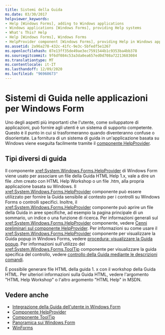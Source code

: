 ```yaml
---
title: Sistemi della Guida
ms.date: 03/30/2017
helpviewer_keywords:
- Help [Windows Forms], adding to Windows applications
- Windows applications [Windows Forms], providing Help systems
- What's This? Help
- Help [Windows Forms], Windows Forms
- HelpProvider component [Windows Forms], providing Help in Windows applications
ms.assetid: 2a96a278-432c-41fc-9e3c-5bfedf5e1267
ms.openlocfilehash: 07e13ff35de49ae3ec7591544b1c9353ba4bb378
ms.sourcegitcommit: 9f6df084c53a3da0ea657ed0d708a72213683084
ms.translationtype: MT
ms.contentlocale: it-IT
ms.lasthandoff: 12/09/2020
ms.locfileid: "96960673"
---
```

# <a name="help-systems-in-windows-forms-applications"></a>Sistemi di Guida nelle applicazioni per Windows Form
Uno degli aspetti più importanti che l'utente, come sviluppatore di applicazioni, può fornire agli utenti è un sistema di supporto competente. Questo è il punto in cui si trasformeranno quando diventeranno confuse o disorientate. La fornitura di un sistema di guida in un'applicazione basata su Windows viene eseguita facilmente tramite il [componente HelpProvider](../controls/helpprovider-component-windows-forms.md).  
  
## <a name="different-types-of-help"></a>Tipi diversi di guida  
 Il componente <xref:System.Windows.Forms.HelpProvider> di Windows Form viene usato per associare un file della Guida HTML Help 1.x, vale a dire un file .chm creato con HTML Help Workshop o un file .htm, alla propria applicazione basata su Windows. Il <xref:System.Windows.Forms.HelpProvider> componente può essere utilizzato per fornire la Guida sensibile al contesto per i controlli su Windows Forms o controlli specifici. Inoltre, il <xref:System.Windows.Forms.HelpProvider> componente può aprire un file della Guida in aree specifiche, ad esempio la pagina principale di un sommario, un indice o una funzione di ricerca. Per informazioni generali sul <xref:System.Windows.Forms.HelpProvider> componente, vedere [Cenni preliminari sul componente HelpProvider](../controls/helpprovider-component-overview-windows-forms.md). Per informazioni su come usare il <xref:System.Windows.Forms.HelpProvider> componente per visualizzare la Guida popup in Windows Forms, vedere [procedura: visualizzare la Guida popup](how-to-display-pop-up-help.md). Per informazioni sull'utilizzo del <xref:System.Windows.Forms.ToolTip> componente per visualizzare la guida specifica del controllo, vedere [controllo della Guida mediante le descrizioni comandi](control-help-using-tooltips.md).  
  
 È possibile generare file HTML della guida 1. x con il workshop della Guida HTML. Per ulteriori informazioni sulla Guida HTML, vedere l'argomento "HTML Help Workshop" o l'altro argomento "HTML Help" in MSDN.  
  
## <a name="see-also"></a>Vedere anche

- [Integrazione della Guida dell'utente in Windows Form](integrating-user-help-in-windows-forms.md)
- [Componente HelpProvider](../controls/helpprovider-component-windows-forms.md)
- [Componente ToolTip](../controls/tooltip-component-windows-forms.md)
- [Panoramica sui Windows Form](../windows-forms-overview.md)
- [WinForms](../index.yml)
